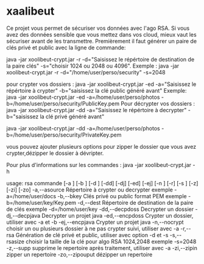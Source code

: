 # xaalibeut
Ce projet vous permet de sécuriser vos données avec l'ago RSA.
Si vous avez des données sensible que vous mettez dans vos cloud, mieux vaut les sécuriser avant de les transmettre.
Premièrement il faut générer un paire de clés privé et public avec la ligne de commande:

java -jar xoolibeut-crypt.jar -r -d="Saisissez le répértoire de destination de la paire clés" -s="choisir 1024 ou 2048 ou 4096".
Exemple :
java -jar xoolibeut-crypt.jar -r -d="/home/user/perso/security" -s=2048

pour crypter vos dossiers :
java -jar xoolibeut-crypt.jar -ed -a="Saisissez le répértoire à crypter" -b="saisissez la clé public généré avant" 
Exemple:
java -jar xoolibeut-crypt.jar -ed -a=/home/user/perso/photos -b=/home/user/perso/security/PublicKey.pem 
Pour décrypter vos dossiers :
java -jar xoolibeut-crypt.jar -dd -a="Saisissez le répértoire à decrypter" -b="saisissez la clé privé généré avant" 

java -jar xoolibeut-crypt.jar -dd -a=/home/user/perso/photos -b=/home/user/perso/security/PrivateKey.pem 

vous pouvez ajouter plusieurs options pour zipper le dossier que vous avez crypter,dézipper  le dossier à dévripter.

Pour plus d'informations sur les commandes :
java -jar xoolibeut-crypt.jar -h

usage: rsa commande [-a <source>] [-b <key>] [-d <dest>] [-dd] [-dj] [-ed]
       [-ej] [-n <nocrypt>] [-r] [-s <rsasize>] [-z] [-zi] [-zo]
 -a,--asource <source>    Répertoire à crypter ou decrypter exemple
                          -a=/home/user/docs
 -b,--bkey <key>          Clés privé ou public format PEM exemple
                          -b=/home/user/key/Key.pem
 -d,--dest <dest>         Répertoire de destination de la paire de clés
                          exemple -d=/home/user/key
 -dd,--decpdoss           Decrypter un dossier
 -dj,--decpjava           Decrypter un projet java
 -ed,--encpdoss           Crypter un dossier, utiliser avec -a   et -b
 -ej,--encpjava           Crypter un projet java
 -n,--nocrypt <nocrypt>   choisir un ou plusieurs dossier à ne pas crypter
                          suivi, utiliser avec -a
 -r,--rsa                 Génération de clé privé et public, utiliser avec
                          option -d et -s
 -s,--rsasize <rsasize>   choisir la taille de la clé pour algo RSA
                          1024,2048 exemple -s=2048
 -z,--supp                supprime le repertoire après traitement,
                          utiliser avec -a
 -zi,--zipin              zipper un repertoire
 -zo,--zipouput           dézipper un repertoire



